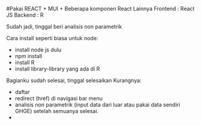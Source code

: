 #Pakai REACT + MUI + Beberapa komponen React Lainnya
Frontend : React JS
Backend : R

Sudah jadi, tinggal beri analisis non parametrik

Cara install seperti biasa untuk node:
- install node js dulu
- npm install
- install R
- install library-library yang ada di R

Bagianku sudah selesai, tinggal selesaikan
Kurangnya:
- daftar
- redirect (href) di navigasi bar menu
- analisis non parametrik (input data dari luar atau pakai data sendiri GHGE) setelah semuanya selesai.
- 
